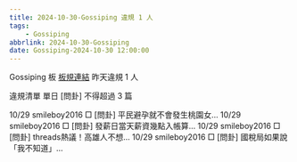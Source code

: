 ```yaml
---
title: 2024-10-30-Gossiping 違規 1 人
tags:
    - Gossiping
abbrlink: 2024-10-30-Gossiping
date: Gossiping-2024-10-30 12:00:00
---
```

Gossiping 板 [板規連結](https://www.ptt.cc/bbs/Gossiping/M.1637425085.A.07D.html)
昨天違規 1 人
<!-- more -->

違規清單
單日 [問卦] 不得超過 3 篇

10/29 smileboy2016 □ [問卦] 平民避孕就不會發生桃園女…
10/29 smileboy2016 □ [問卦] 發薪日當天薪資幾點入帳算…
10/29 smileboy2016 □ [問卦] threads熱議！高雄人不想…
10/29 smileboy2016 □ [問卦] 國稅局如果說「我不知道」…